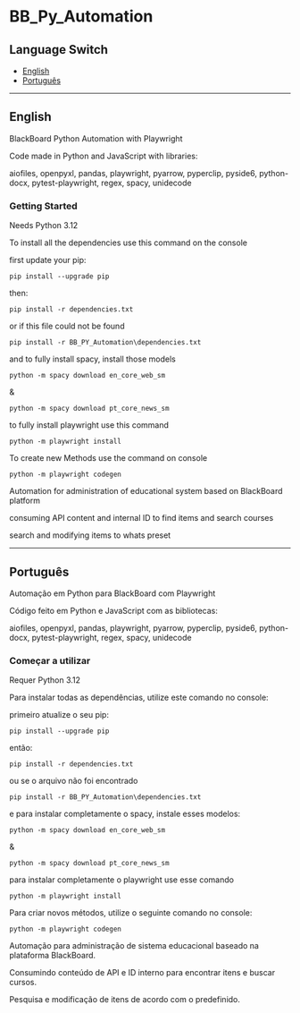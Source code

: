 # BB_Py_Automation

## Language Switch

- [English](#english)
- [Português](#português)

---

## English

BlackBoard Python Automation with Playwright

Code made in Python and JavaScript with libraries:

aiofiles,
openpyxl,
pandas,
playwright,
pyarrow,
pyperclip,
pyside6,
python-docx,
pytest-playwright,
regex,
spacy,
unidecode

### Getting Started

Needs Python 3.12

To install all the dependencies use this command on the console

first update your pip:
```
pip install --upgrade pip
```

then:
```
pip install -r dependencies.txt
```
or if this file could not be found

```
pip install -r BB_PY_Automation\dependencies.txt
```
and to fully install spacy, install those models
```
python -m spacy download en_core_web_sm
```
&
```
python -m spacy download pt_core_news_sm
```

to fully install playwright use this command

```
python -m playwright install
```

To create new Methods use the command on console

```
python -m playwright codegen
```

Automation for administration of educational system based on BlackBoard platform

consuming API content and internal ID to find items and search courses

search and modifying items to whats preset

---

## Português

Automação em Python para BlackBoard com Playwright

Código feito em Python e JavaScript com as bibliotecas:

aiofiles,
openpyxl,
pandas,
playwright,
pyarrow,
pyperclip,
pyside6,
python-docx,
pytest-playwright,
regex,
spacy,
unidecode

### Começar a utilizar

Requer Python 3.12

Para instalar todas as dependências, utilize este comando no console:

primeiro atualize o seu pip:
```
pip install --upgrade pip
```

então:
```
pip install -r dependencies.txt
```
ou se o arquivo não foi encontrado
```
pip install -r BB_PY_Automation\dependencies.txt
```
e para instalar completamente o spacy, instale esses modelos:
```
python -m spacy download en_core_web_sm
```
&
```
python -m spacy download pt_core_news_sm
```

para instalar completamente o playwright use esse comando

```
python -m playwright install
```

Para criar novos métodos, utilize o seguinte comando no console:

```
python -m playwright codegen
```

Automação para administração de sistema educacional baseado na plataforma BlackBoard.

Consumindo conteúdo de API e ID interno para encontrar itens e buscar cursos.

Pesquisa e modificação de itens de acordo com o predefinido.